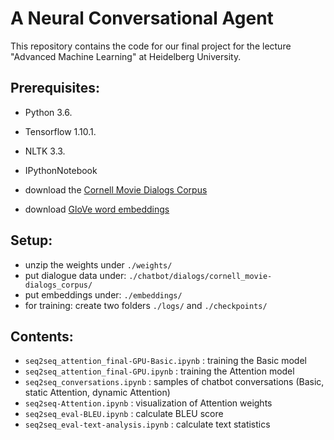 # A Neural Conversational Agent
This repository contains the code for our final project for the lecture "Advanced Machine Learning" at Heidelberg University. 

## Prerequisites:
- Python 3.6.
- Tensorflow 1.10.1.
-  NLTK 3.3.
- IPythonNotebook

- download the [Cornell Movie Dialogs Corpus](https://www.cs.cornell.edu/~cristian/Cornell_Movie-Dialogs_Corpus.html)
- download [GloVe word embeddings](https://nlp.stanford.edu/projects/glove/)


## Setup:
- unzip the weights under `./weights/`
- put dialogue data under: `./chatbot/dialogs/cornell_movie-dialogs_corpus/`
- put embeddings under: `./embeddings/`
- for training: create two folders `./logs/` and `./checkpoints/`


## Contents:
- `seq2seq_attention_final-GPU-Basic.ipynb` : training the Basic model
- `seq2seq_attention_final-GPU.ipynb` : training the Attention model
- `seq2seq_conversations.ipynb` : samples of chatbot conversations (Basic, static Attention, dynamic Attention)
- `seq2seq-Attention.ipynb` : visualization of Attention weights
- `seq2seq_eval-BLEU.ipynb` : calculate BLEU score
- `seq2seq_eval-text-analysis.ipynb` : calculate text statistics
